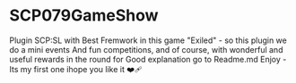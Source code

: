 # SCP079GameShow
Plugin SCP:SL with Best Fremwork in this game "Exiled" - so this plugin we do a mini events And fun competitions, and of course, with wonderful and useful rewards in the round for Good explanation go to Readme.md Enjoy - Its my first one ihope you like it ❤️‍🩹
